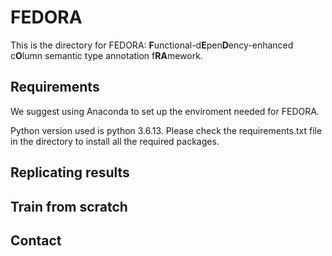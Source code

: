 # FEDORA

This is the directory for FEDORA: **F**unctional-d**E**pen**D**ency-enhanced c**O**lumn semantic type annotation f**RA**mework.

## Requirements

We suggest using Anaconda to set up the enviroment needed for FEDORA.

Python version used is python 3.6.13. Please check the requirements.txt file in the directory to install all the required packages.

## Replicating results

## Train from scratch

## Contact
